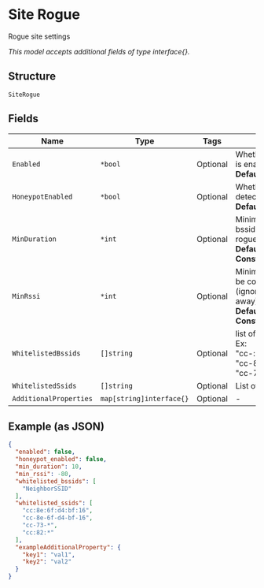 
# Site Rogue

Rogue site settings

*This model accepts additional fields of type interface{}.*

## Structure

`SiteRogue`

## Fields

| Name | Type | Tags | Description |
|  --- | --- | --- | --- |
| `Enabled` | `*bool` | Optional | Whether rogue detection is enabled<br>**Default**: `false` |
| `HoneypotEnabled` | `*bool` | Optional | Whether honeypot detection is enabled<br>**Default**: `false` |
| `MinDuration` | `*int` | Optional | Minimum duration for a bssid to be considered rogue<br>**Default**: `10`<br>**Constraints**: `<= 59` |
| `MinRssi` | `*int` | Optional | Minimum RSSI for an AP to be considered rogue (ignoring APs that’s far away)<br>**Default**: `-80`<br>**Constraints**: `>= -85` |
| `WhitelistedBssids` | `[]string` | Optional | list of BSSIDs to whitelist. Ex: "cc-:8e-:6f-:d4-:bf-:16", "cc-8e-6f-d4-bf-16", "cc-73-*", "cc:82:*" |
| `WhitelistedSsids` | `[]string` | Optional | List of SSIDs to whitelist |
| `AdditionalProperties` | `map[string]interface{}` | Optional | - |

## Example (as JSON)

```json
{
  "enabled": false,
  "honeypot_enabled": false,
  "min_duration": 10,
  "min_rssi": -80,
  "whitelisted_bssids": [
    "NeighborSSID"
  ],
  "whitelisted_ssids": [
    "cc:8e:6f:d4:bf:16",
    "cc-8e-6f-d4-bf-16",
    "cc-73-*",
    "cc:82:*"
  ],
  "exampleAdditionalProperty": {
    "key1": "val1",
    "key2": "val2"
  }
}
```

